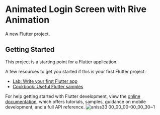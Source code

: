 # Animated Login Screen with Rive Animation

A new Flutter project.

## Getting Started

This project is a starting point for a Flutter application.

A few resources to get you started if this is your first Flutter project:

- [Lab: Write your first Flutter app](https://docs.flutter.dev/get-started/codelab)
- [Cookbook: Useful Flutter samples](https://docs.flutter.dev/cookbook)

For help getting started with Flutter development, view the
[online documentation](https://docs.flutter.dev/), which offers tutorials,
samples, guidance on mobile development, and a full API reference.
![aniss33 00_00_00-00_00_30~1](https://user-images.githubusercontent.com/56146545/204980129-b5eeb996-2060-45ec-bd1c-e57d64e45415.gif)
